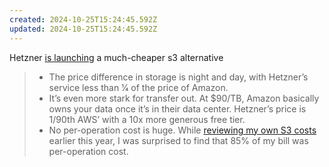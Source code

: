```yaml
---
created: 2024-10-25T15:24:45.592Z
updated: 2024-10-25T15:24:45.592Z
---
```

Hetzner [is launching](https://brandur.org/atoms/gwdxua2) a much-cheaper s3 alternative

> - The price difference in storage is night and day, with Hetzner’s service less than 1⁄4 of the price of Amazon.
> - It’s even more stark for transfer out. At $90/TB, Amazon basically owns your data once it’s in their data center. Hetzner’s price is 1/90th AWS’ with a 10x more generous free tier.
> - No per-operation cost is huge. While [reviewing my own S3 costs](https://brandur.org/atoms/gr3xs6c) earlier this year, I was surprised to find that 85% of my bill was per-operation cost.